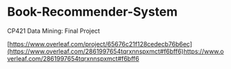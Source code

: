 # Book-Recommender-System
CP421 Data Mining: Final Project

[https://www.overleaf.com/project/65676c21f128cedecb76b6ec](https://www.overleaf.com/2861997654tqrxnnspxmct#f6bff6)https://www.overleaf.com/2861997654tqrxnnspxmct#f6bff6
